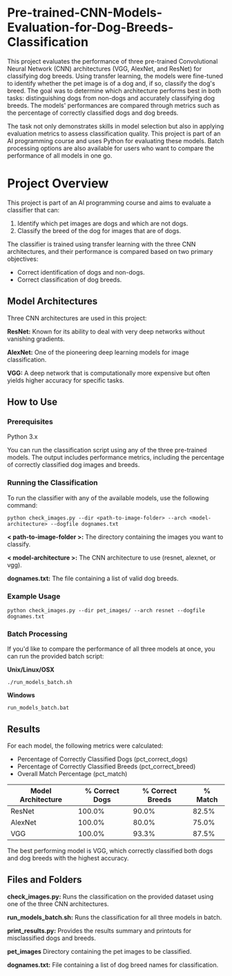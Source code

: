# Pre-trained-CNN-Models-Evaluation-for-Dog-Breeds-Classification
This project evaluates the performance of three pre-trained Convolutional Neural Network (CNN) architectures (VGG, AlexNet, and ResNet) for classifying dog breeds. Using transfer learning, the models were fine-tuned to identify whether the pet image is of a dog and, if so, classify the dog's breed. The goal was to determine which architecture performs best in both tasks: distinguishing dogs from non-dogs and accurately classifying dog breeds. The models' performances are compared through metrics such as the percentage of correctly classified dogs and dog breeds.

The task not only demonstrates skills in model selection but also in applying evaluation metrics to assess classification quality. This project is part of an AI programming course and uses Python for evaluating these models. Batch processing options are also available for users who want to compare the performance of all models in one go.

# Project Overview
This project is part of an AI programming course and aims to evaluate a classifier that can:

1. Identify which pet images are dogs and which are not dogs.
2. Classify the breed of the dog for images that are of dogs.
   
The classifier is trained using transfer learning with the three CNN architectures, and their performance is compared based on two primary objectives:

- Correct identification of dogs and non-dogs.
- Correct classification of dog breeds.

## Model Architectures
Three CNN architectures are used in this project:

**ResNet:** Known for its ability to deal with very deep networks without vanishing gradients.

**AlexNet:** One of the pioneering deep learning models for image classification.

**VGG:** A deep network that is computationally more expensive but often yields higher accuracy for specific tasks.

## How to Use
### Prerequisites
Python 3.x

You can run the classification script using any of the three pre-trained models. The output includes performance metrics, including the percentage of correctly classified dog images and breeds.

### Running the Classification
To run the classifier with any of the available models, use the following command:
```
python check_images.py --dir <path-to-image-folder> --arch <model-architecture> --dogfile dognames.txt
```
**< path-to-image-folder >:** The directory containing the images you want to classify.

**< model-architecture >:** The CNN architecture to use (resnet, alexnet, or vgg).

**dognames.txt:** The file containing a list of valid dog breeds.

### Example Usage
```
python check_images.py --dir pet_images/ --arch resnet --dogfile dognames.txt
```

### Batch Processing
If you'd like to compare the performance of all three models at once, you can run the provided batch script:

**Unix/Linux/OSX**
```
./run_models_batch.sh
```
**Windows**
```
run_models_batch.bat
```

## Results
For each model, the following metrics were calculated:

- Percentage of Correctly Classified Dogs (pct_correct_dogs)
- Percentage of Correctly Classified Breeds (pct_correct_breed)
- Overall Match Percentage (pct_match)

| Model Architecture | % Correct Dogs | % Correct Breeds | % Match |
|--------------------|----------------|------------------|---------|
| ResNet             | 100.0%         | 90.0%            | 82.5%   |
| AlexNet            | 100.0%         | 80.0%            | 75.0%   |
| VGG                | 100.0%         | 93.3%            | 87.5%   |

The best performing model is VGG, which correctly classified both dogs and dog breeds with the highest accuracy.


## Files and Folders
**check_images.py:** Runs the classification on the provided dataset using one of the three CNN architectures.

**run_models_batch.sh:** Runs the classification for all three models in batch.

**print_results.py:** Provides the results summary and printouts for misclassified dogs and breeds.

**pet_images** Directory containing the pet images to be classified.

**dognames.txt:** File containing a list of dog breed names for classification.
